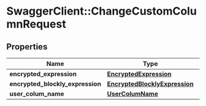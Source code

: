 # SwaggerClient::ChangeCustomColumnRequest

## Properties
Name | Type | Description | Notes
------------ | ------------- | ------------- | -------------
**encrypted_expression** | [**EncryptedExpression**](EncryptedExpression.md) |  | 
**encrypted_blockly_expression** | [**EncryptedBlocklyExpression**](EncryptedBlocklyExpression.md) |  | 
**user_colum_name** | [**UserColumName**](UserColumName.md) |  | 



